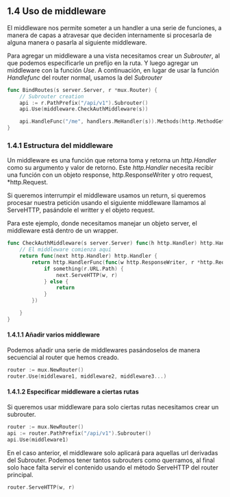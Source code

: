 ## 1.4 Uso de middleware

El middleware nos permite someter a un handler a una serie de funciones, a
manera de capas a atravesar que deciden internamente si procesarla de alguna
manera o pasarla al siguiente middleware.

Para agregar un middleware a una vista necesitamos crear un *Subrouter*, al que
podemos especificarle un prefijo en la ruta. Y luego agregar un middleware con
la función *Use*. A continuación, en lugar de usar la función *Handlefunc* del
router normal, usamos la del *Subrouter*

``` go
func BindRoutes(s server.Server, r *mux.Router) {
    // Subrouter creation
    api := r.PathPrefix("/api/v1").Subrouter()
    api.Use(middleware.CheckAuthMiddleware(s))

    api.HandleFunc("/me", handlers.MeHandler(s)).Methods(http.MethodGet)
}
```

### 1.4.1 Estructura del middleware

Un middleware es una función que retorna toma y retorna un *http.Handler* como
su argumento y valor de retorno. Este *http.Handler* necesita recibir una
función con un objeto response, http.ResponseWriter y otro request,
\*http.Request.

Si queremos interrumpir el middleware usamos un return, si queremos procesar
nuestra petición usando el siguiente middleware llamamos al ServeHTTP, pasándole
el writter y el objeto request.

Para este ejemplo, donde necesitamos manejar un objeto server, el middleware
está dentro de un wrapper.

``` go
func CheckAuthMiddleware(s server.Server) func(h http.Handler) http.Handler {
    // El middleware comienza aquí
    return func(next http.Handler) http.Handler {
        return http.HandlerFunc(func(w http.ResponseWriter, r *http.Request) {
            if something(r.URL.Path) {
                next.ServeHTTP(w, r)
            } else {
                return
            }         
        })

    }
}
```

#### 1.4.1.1 Añadir varios middleware

Podemos añadir una serie de middlewares pasándoselos de manera secuencial al router que hemos creado.

``` go
router := mux.NewRouter()
router.Use(middleware1, middleware2, middleware3...)
```

#### 1.4.1.2 Especificar middleware a ciertas rutas

Si queremos usar middleware para solo ciertas rutas necesitamos crear un subrouter. 

``` go
router := mux.NewRouter()
api := router.PathPrefix("/api/v1").Subrouter()
api.Use(middleware1)
```

En el caso anterior, el middleware solo aplicará para aquellas url derivadas del Subrouter. Podemos tener tantos subrouters como querramos, al final solo hace falta servir el contenido usando el método ServeHTTP del router principal.

``` go
router.ServeHTTP(w, r)
```

